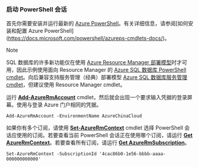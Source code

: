 ### 启动 PowerShell 会话
首先你需要安装并运行最新的 [Azure PowerShell](https://msdn.microsoft.com/zh-cn/library/mt619274(v=azure.300).aspx)。有关详细信息，请参阅[如何安装和配置 Azure PowerShell](https://docs.microsoft.com/powershell/azureps-cmdlets-docs/)。

> [!NOTE]
>SQL 数据库的许多新功能仅在使用 [Azure Resource Manager 部署模型](../articles/azure-resource-manager/resource-group-overview.md)时才可用，因此示例使用面向 Resource Manager 的 [Azure SQL 数据库 PowerShell cmdlet](https://msdn.microsoft.com/zh-cn/library/azure/mt574084(v=azure.300).aspx)。向后兼容支持服务管理（经典）部署模型 [Azure SQL 数据库服务管理 cmdlet](https://msdn.microsoft.com/zh-cn/library/azure/dn546723(v=azure.300).aspx)，但建议使用 Resource Manager cmdlet。
> 
> 

运行 [**Add-AzureRmAccount**](https://msdn.microsoft.com/zh-cn/library/azure/mt619267(v=azure.300).aspx) cmdlet，然后就会出现一个要求输入凭据的登录屏幕。使用与登录 Azure 门户相同的凭据。

```
Add-AzureRmAccount -EnvironmentName AzureChinaCloud
```

如果你有多个订阅，请使用 [**Set-AzureRmContext**](https://msdn.microsoft.com/zh-cn/library/azure/mt619263(v=azure.300).aspx) cmdlet 选择 PowerShell 会话应使用的订阅。若要查看当前 PowerShell 会话正在使用哪个订阅，请运行 [**Get AzureRmContext**](https://msdn.microsoft.com/zh-cn/library/azure/mt619265(v=azure.300).aspx)。若要查看所有订阅，请运行 [**Get AzureRmSubscription**](https://msdn.microsoft.com/zh-cn/library/azure/mt619284(v=azure.300).aspx)。

```
Set-AzureRmContext -SubscriptionId '4cac86b0-1e56-bbbb-aaaa-000000000000'
```

<!---HONumber=Mooncake_0116_2017-->